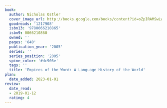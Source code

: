 ```yaml
---
book:
  author: Nicholas Ostler
  cover_image_url: http://books.google.com/books/content?id=oZpIRAMSwLwC&printsec=frontcover&img=1&zoom=1&edge=curl&source=gbs_api
  goodreads: '1217908'
  isbn13: '9780066210865'
  isbn9: 0066210860
  owned: ''
  pages: '640'
  publication_year: '2005'
  series: ''
  series_position: '2005'
  spine_color: '#dc906e'
  tags: ''
  title: 'Empires of the Word: A Language History of the World'
plan:
  date_added: 2023-01-01
review:
  date_read:
  - 2019-01-12
  rating: 4
---
```

